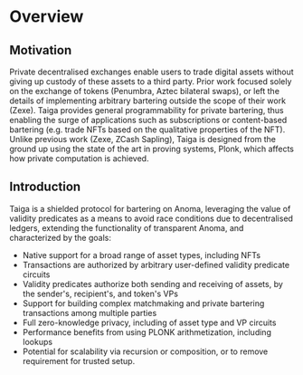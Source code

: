 # Overview

## Motivation

Private decentralised exchanges enable users to trade digital assets without giving up custody of these assets to a third party. Prior work focused solely on the exchange of tokens (Penumbra, Aztec bilateral swaps), or left the details of implementing arbitrary bartering outside the scope of their work (Zexe). Taiga provides general programmability for private bartering, thus enabling the surge of applications such as subscriptions or content-based bartering (e.g. trade NFTs based on the qualitative properties of the NFT). Unlike previous work (Zexe, ZCash Sapling), Taiga is designed from the ground up using the state of the art in proving systems, Plonk, which affects how private computation is achieved.


## Introduction

Taiga is a shielded protocol for bartering on Anoma, leveraging the value of validity predicates as a means to avoid race conditions due to decentralised ledgers, extending the functionality of transparent Anoma, and characterized by the goals:

* Native support for a broad range of asset types, including NFTs
* Transactions are authorized by arbitrary user-defined validity predicate circuits
* Validity predicates authorize both sending and receiving of assets, by the sender's, recipient's, and token's VPs
* Support for building complex matchmaking and private bartering transactions among multiple parties
* Full zero-knowledge privacy, including of asset type and VP circuits
* Performance benefits from using PLONK arithmetization, including lookups
* Potential for scalability via recursion or composition, or to remove requirement for trusted setup.
